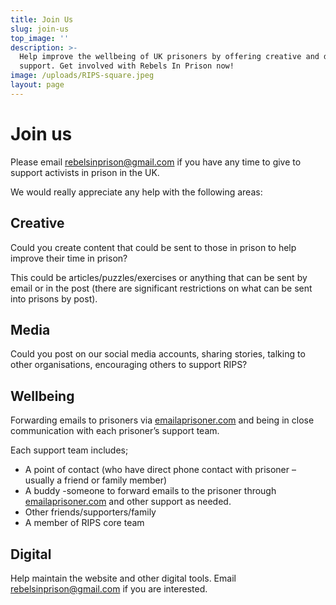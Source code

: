 ```yaml
---
title: Join Us
slug: join-us
top_image: ''
description: >-
  Help improve the wellbeing of UK prisoners by offering creative and digital
  support. Get involved with Rebels In Prison now!
image: /uploads/RIPS-square.jpeg
layout: page
---
```


# Join us

Please email [rebelsinprison@gmail.com](mailto:rebelsinprison@gmail.com "rebelsinprison@gmail.com") if you have any time to give to support activists in
prison in the UK.

We would really appreciate any help with the following areas:

## Creative

Could you create content that could be sent to those in prison to help improve their time in prison?

This could be articles/puzzles/exercises or anything that can be sent by email or in the post (there are significant restrictions on what can be sent into prisons by post).

## Media

Could you post on our social media accounts, sharing stories, talking to other organisations, encouraging others to support RIPS?

## Wellbeing

Forwarding emails to prisoners via [emailaprisoner.com](https://emailaprisoner.com) and being in close communication with each prisoner’s support team.

Each support team includes;

* A point of contact (who have direct phone contact with prisoner – usually a friend or family member)
* A buddy -someone to forward emails to the prisoner through [emailaprisoner.com](https://emailaprisoner.com) and other support as needed.
* Other friends/supporters/family
* A member of RIPS core team

## Digital

Help maintain the website and other digital tools. Email [rebelsinprison@gmail.com](mailto:rebelsinprison@gmail.com "rebelsinprison@gmail.com") if you are interested.
